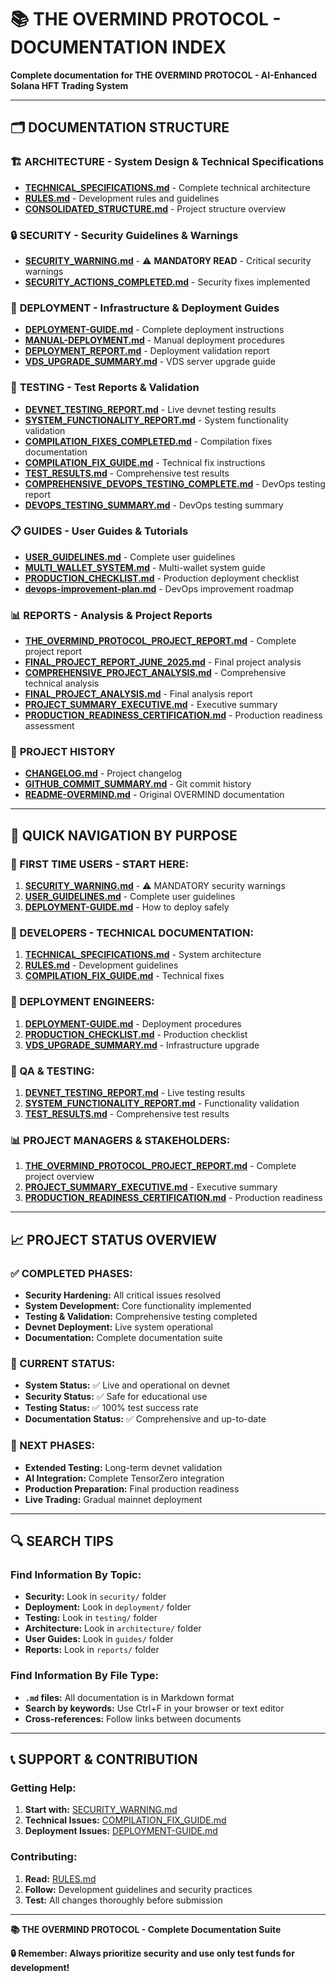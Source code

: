 # 📚 THE OVERMIND PROTOCOL - DOCUMENTATION INDEX

**Complete documentation for THE OVERMIND PROTOCOL - AI-Enhanced Solana HFT Trading System**

---

## 🗂️ **DOCUMENTATION STRUCTURE**

### 🏗️ **ARCHITECTURE** - System Design & Technical Specifications
- **[TECHNICAL_SPECIFICATIONS.md](architecture/TECHNICAL_SPECIFICATIONS.md)** - Complete technical architecture
- **[RULES.md](architecture/RULES.md)** - Development rules and guidelines
- **[CONSOLIDATED_STRUCTURE.md](architecture/CONSOLIDATED_STRUCTURE.md)** - Project structure overview

### 🔒 **SECURITY** - Security Guidelines & Warnings
- **[SECURITY_WARNING.md](security/SECURITY_WARNING.md)** - ⚠️ **MANDATORY READ** - Critical security warnings
- **[SECURITY_ACTIONS_COMPLETED.md](security/SECURITY_ACTIONS_COMPLETED.md)** - Security fixes implemented

### 🚀 **DEPLOYMENT** - Infrastructure & Deployment Guides
- **[DEPLOYMENT-GUIDE.md](deployment/DEPLOYMENT-GUIDE.md)** - Complete deployment instructions
- **[MANUAL-DEPLOYMENT.md](deployment/MANUAL-DEPLOYMENT.md)** - Manual deployment procedures
- **[DEPLOYMENT_REPORT.md](deployment/DEPLOYMENT_REPORT.md)** - Deployment validation report
- **[VDS_UPGRADE_SUMMARY.md](deployment/VDS_UPGRADE_SUMMARY.md)** - VDS server upgrade guide

### 🧪 **TESTING** - Test Reports & Validation
- **[DEVNET_TESTING_REPORT.md](testing/DEVNET_TESTING_REPORT.md)** - Live devnet testing results
- **[SYSTEM_FUNCTIONALITY_REPORT.md](testing/SYSTEM_FUNCTIONALITY_REPORT.md)** - System functionality validation
- **[COMPILATION_FIXES_COMPLETED.md](testing/COMPILATION_FIXES_COMPLETED.md)** - Compilation fixes documentation
- **[COMPILATION_FIX_GUIDE.md](testing/COMPILATION_FIX_GUIDE.md)** - Technical fix instructions
- **[TEST_RESULTS.md](testing/TEST_RESULTS.md)** - Comprehensive test results
- **[COMPREHENSIVE_DEVOPS_TESTING_COMPLETE.md](testing/COMPREHENSIVE_DEVOPS_TESTING_COMPLETE.md)** - DevOps testing report
- **[DEVOPS_TESTING_SUMMARY.md](testing/DEVOPS_TESTING_SUMMARY.md)** - DevOps testing summary

### 📋 **GUIDES** - User Guides & Tutorials
- **[USER_GUIDELINES.md](guides/USER_GUIDELINES.md)** - Complete user guidelines
- **[MULTI_WALLET_SYSTEM.md](guides/MULTI_WALLET_SYSTEM.md)** - Multi-wallet system guide
- **[PRODUCTION_CHECKLIST.md](guides/PRODUCTION_CHECKLIST.md)** - Production deployment checklist
- **[devops-improvement-plan.md](guides/devops-improvement-plan.md)** - DevOps improvement roadmap

### 📊 **REPORTS** - Analysis & Project Reports
- **[THE_OVERMIND_PROTOCOL_PROJECT_REPORT.md](reports/THE_OVERMIND_PROTOCOL_PROJECT_REPORT.md)** - Complete project report
- **[FINAL_PROJECT_REPORT_JUNE_2025.md](reports/FINAL_PROJECT_REPORT_JUNE_2025.md)** - Final project analysis
- **[COMPREHENSIVE_PROJECT_ANALYSIS.md](reports/COMPREHENSIVE_PROJECT_ANALYSIS.md)** - Comprehensive technical analysis
- **[FINAL_PROJECT_ANALYSIS.md](reports/FINAL_PROJECT_ANALYSIS.md)** - Final analysis report
- **[PROJECT_SUMMARY_EXECUTIVE.md](reports/PROJECT_SUMMARY_EXECUTIVE.md)** - Executive summary
- **[PRODUCTION_READINESS_CERTIFICATION.md](reports/PRODUCTION_READINESS_CERTIFICATION.md)** - Production readiness assessment

### 📝 **PROJECT HISTORY**
- **[CHANGELOG.md](CHANGELOG.md)** - Project changelog
- **[GITHUB_COMMIT_SUMMARY.md](GITHUB_COMMIT_SUMMARY.md)** - Git commit history
- **[README-OVERMIND.md](README-OVERMIND.md)** - Original OVERMIND documentation

---

## 🎯 **QUICK NAVIGATION BY PURPOSE**

### **🚨 FIRST TIME USERS - START HERE:**
1. **[SECURITY_WARNING.md](security/SECURITY_WARNING.md)** - ⚠️ MANDATORY security warnings
2. **[USER_GUIDELINES.md](guides/USER_GUIDELINES.md)** - Complete user guidelines
3. **[DEPLOYMENT-GUIDE.md](deployment/DEPLOYMENT-GUIDE.md)** - How to deploy safely

### **🔧 DEVELOPERS - TECHNICAL DOCUMENTATION:**
1. **[TECHNICAL_SPECIFICATIONS.md](architecture/TECHNICAL_SPECIFICATIONS.md)** - System architecture
2. **[RULES.md](architecture/RULES.md)** - Development guidelines
3. **[COMPILATION_FIX_GUIDE.md](testing/COMPILATION_FIX_GUIDE.md)** - Technical fixes

### **🚀 DEPLOYMENT ENGINEERS:**
1. **[DEPLOYMENT-GUIDE.md](deployment/DEPLOYMENT-GUIDE.md)** - Deployment procedures
2. **[PRODUCTION_CHECKLIST.md](guides/PRODUCTION_CHECKLIST.md)** - Production checklist
3. **[VDS_UPGRADE_SUMMARY.md](deployment/VDS_UPGRADE_SUMMARY.md)** - Infrastructure upgrade

### **🧪 QA & TESTING:**
1. **[DEVNET_TESTING_REPORT.md](testing/DEVNET_TESTING_REPORT.md)** - Live testing results
2. **[SYSTEM_FUNCTIONALITY_REPORT.md](testing/SYSTEM_FUNCTIONALITY_REPORT.md)** - Functionality validation
3. **[TEST_RESULTS.md](testing/TEST_RESULTS.md)** - Comprehensive test results

### **📊 PROJECT MANAGERS & STAKEHOLDERS:**
1. **[THE_OVERMIND_PROTOCOL_PROJECT_REPORT.md](reports/THE_OVERMIND_PROTOCOL_PROJECT_REPORT.md)** - Complete project overview
2. **[PROJECT_SUMMARY_EXECUTIVE.md](reports/PROJECT_SUMMARY_EXECUTIVE.md)** - Executive summary
3. **[PRODUCTION_READINESS_CERTIFICATION.md](reports/PRODUCTION_READINESS_CERTIFICATION.md)** - Production readiness

---

## 📈 **PROJECT STATUS OVERVIEW**

### **✅ COMPLETED PHASES:**
- **Security Hardening:** All critical issues resolved
- **System Development:** Core functionality implemented
- **Testing & Validation:** Comprehensive testing completed
- **Devnet Deployment:** Live system operational
- **Documentation:** Complete documentation suite

### **🎯 CURRENT STATUS:**
- **System Status:** ✅ Live and operational on devnet
- **Security Status:** ✅ Safe for educational use
- **Testing Status:** ✅ 100% test success rate
- **Documentation Status:** ✅ Comprehensive and up-to-date

### **🚀 NEXT PHASES:**
- **Extended Testing:** Long-term devnet validation
- **AI Integration:** Complete TensorZero integration
- **Production Preparation:** Final production readiness
- **Live Trading:** Gradual mainnet deployment

---

## 🔍 **SEARCH TIPS**

### **Find Information By Topic:**
- **Security:** Look in `security/` folder
- **Deployment:** Look in `deployment/` folder
- **Testing:** Look in `testing/` folder
- **Architecture:** Look in `architecture/` folder
- **User Guides:** Look in `guides/` folder
- **Reports:** Look in `reports/` folder

### **Find Information By File Type:**
- **`.md` files:** All documentation is in Markdown format
- **Search by keywords:** Use Ctrl+F in your browser or text editor
- **Cross-references:** Follow links between documents

---

## 📞 **SUPPORT & CONTRIBUTION**

### **Getting Help:**
1. **Start with:** [SECURITY_WARNING.md](security/SECURITY_WARNING.md)
2. **Technical Issues:** [COMPILATION_FIX_GUIDE.md](testing/COMPILATION_FIX_GUIDE.md)
3. **Deployment Issues:** [DEPLOYMENT-GUIDE.md](deployment/DEPLOYMENT-GUIDE.md)

### **Contributing:**
1. **Read:** [RULES.md](architecture/RULES.md)
2. **Follow:** Development guidelines and security practices
3. **Test:** All changes thoroughly before submission

---

**📚 THE OVERMIND PROTOCOL - Complete Documentation Suite**

**🔒 Remember: Always prioritize security and use only test funds for development!**
